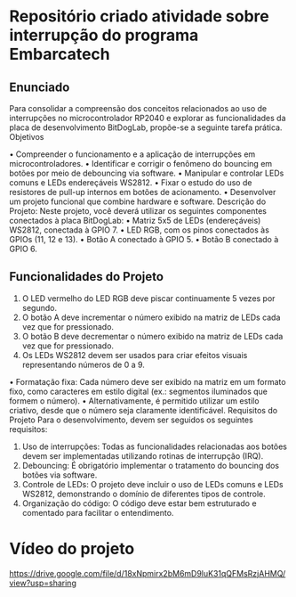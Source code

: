 # Repositório criado atividade sobre interrupção do programa Embarcatech

## Enunciado
Para consolidar a compreensão dos conceitos relacionados ao uso de interrupções no
microcontrolador RP2040 e explorar as funcionalidades da placa de desenvolvimento BitDogLab, propõe-se
a seguinte tarefa prática.
Objetivos

• Compreender o funcionamento e a aplicação de interrupções em microcontroladores.
• Identificar e corrigir o fenômeno do bouncing em botões por meio de debouncing via software.
• Manipular e controlar LEDs comuns e LEDs endereçáveis WS2812.
• Fixar o estudo do uso de resistores de pull-up internos em botões de acionamento.
• Desenvolver um projeto funcional que combine hardware e software.
Descrição do Projeto:
Neste projeto, você deverá utilizar os seguintes componentes conectados à placa BitDogLab:
• Matriz 5x5 de LEDs (endereçáveis) WS2812, conectada à GPIO 7.
• LED RGB, com os pinos conectados às GPIOs (11, 12 e 13).
• Botão A conectado à GPIO 5.
• Botão B conectado à GPIO 6.

## Funcionalidades do Projeto
1. O LED vermelho do LED RGB deve piscar continuamente 5 vezes por segundo.
2. O botão A deve incrementar o número exibido na matriz de LEDs cada vez que for pressionado.
3. O botão B deve decrementar o número exibido na matriz de LEDs cada vez que for pressionado.
4. Os LEDs WS2812 devem ser usados para criar efeitos visuais representando números de 0 a 9.

• Formatação fixa: Cada número deve ser exibido na matriz em um formato fixo, como
caracteres em estilo digital (ex.: segmentos iluminados que formem o número).
• Alternativamente, é permitido utilizar um estilo criativo, desde que o número seja claramente
identificável.
Requisitos do Projeto
Para o desenvolvimento, devem ser seguidos os seguintes requisitos:
1. Uso de interrupções: Todas as funcionalidades relacionadas aos botões devem ser implementadas utilizando rotinas de interrupção (IRQ).
2. Debouncing: É obrigatório implementar o tratamento do bouncing dos botões via software.
3. Controle de LEDs: O projeto deve incluir o uso de LEDs comuns e LEDs WS2812, demonstrando o domínio de diferentes tipos de controle.
4. Organização do código: O código deve estar bem estruturado e comentado para facilitar o entendimento.

# Vídeo do projeto

https://drive.google.com/file/d/18xNpmirx2bM6mD9luK31qQFMsRzjAHMQ/view?usp=sharing
